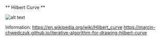 ** Hilbert Curve **

![alt text]()

Information:
https://en.wikipedia.org/wiki/Hilbert_curve
https://marcin-chwedczuk.github.io/iterative-algorithm-for-drawing-hilbert-curve

